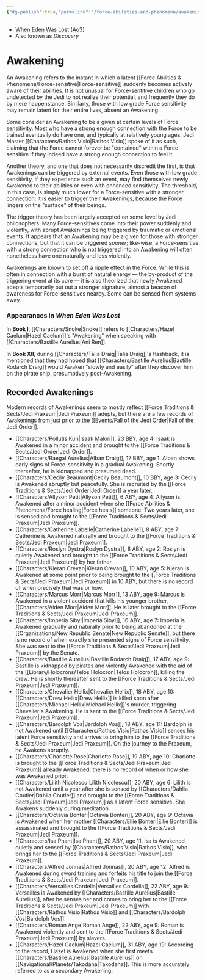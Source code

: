 ```yaml
---
{"dg-publish":true,"permalink":"/force-abilities-and-phenomena/awakening/","tags":["force"]}
---
```


- [When Eden Was Lost (Ao3)](https://archiveofourown.org/works/19334440/chapters/45992584)
- Also known as *Discovery*
# Awakening
An Awakening refers to the instant in which a latent [[Force Abilities & Phenomena/Force-sensitive\|Force-sensitive]] suddenly becomes actively aware of their abilities. It is not unusual for Force-sentitive children who go undetected by the Jedi to not realize their potential, and frequently they do by mere happenstance. Similarly, those with low grade Force sensitivity may remain latent for their entire lives, absent an Awakening. 

Some consider an Awakening to be a given at certain levels of Force sensitivity. Most who have a strong enough connection with the Force to be trained eventually do have one, and typically at relatively young ages. Jedi Master [[Characters/Rathos Visio\|Rathos Visio]] spoke of it as such, claiming that the Force cannot forever be "contained" within a Force-sensitive if they indeed have a strong enough connection to feel it. 

Another theory, and one that does not necessarily discredit the first, is that Awakenings can be triggered by external events. Even those with low grade sensitivity, if they experience such an event, may find themselves newly Awakened to their abilities or even with enhanced sensitivity. The threshold, in this case, is simply much lower for a Force-sensitive with a stronger connection; it is easier to trigger their Awakenings, because the Force lingers on the "surface" of their beings. 

The trigger theory has been largely accepted on some level by Jedi philosophers. Many Force-sensitives come into their power suddenly and violently, with abrupt Awakenings being triggered by traumatic or emotional events. It appears that an Awakening may be a given for those with stronger connections, but that it can be triggered *sooner*; like-wise, a Force-sensitive with a strong connection who is not triggered into an Awakening will often nonetheless have one naturally and less violently. 

Awakenings are known to set off a ripple effect in the Force. While this is often in connection with a burst of natural energy — the by-product of the triggering event at its core — it is also theorized that newly Awakened adepts temporarily put out a stronger signature, almost a beacon of awareness for Force-sensitives nearby. Some can be sensed from systems away. 
### Appearances in *When Eden Was Lost*

In **Book I**, [[Characters/Snoke\|Snoke]] refers to [[Characters/Hazel Caelum\|Hazel Caelum]]'s "Awakening" when speaking with [[Characters/Bastille Aurelius\|Ani Ren]].

In **Book XII**, during [[Characters/Talia Draig\|Talia Draig]]'s flashback, it is mentioned that they had hoped that [[Characters/Bastille Aurelius\|Bastille Rodarch Draig]] would Awaken "slowly and easily" after they discover him on the pirate ship, presumptively post-Awakening.
## Recorded Awakenings
Modern records of Awakenings seem to mostly reflect [[Force Traditions & Sects/Jedi Praxeum\|Jedi Praxeum]] adepts, but there are a few records of Awakenings from just prior to the [[Events/Fall of the Jedi Order\|Fall of the Jedi Order]].
* [[Characters/Pollutis Kun\|Isaak Malori]], 23 BBY, age 4: Isaak is Awakened in a minor accident and brought to the [[Force Traditions & Sects/Jedi Order\|Jedi Order]].
* [[Characters/Raegal Aurelius\|Alban Draig]], 17 BBY, age 1: Alban shows early signs of Force-sensitivity in a gradual Awakening. Shortly thereafter, he is kidnapped and presumed dead.
* [[Characters/Cecily Beaumont\|Cecily Beaumont]], 10 BBY, age 3: Cecily is Awakened abruptly but peacefully. She is recruited by the [[Force Traditions & Sects/Jedi Order\|Jedi Order]] a year later. 
* [[Characters/Allyson Petit\|Allyson Petit]], 6 ABY, age 4: Allyson is Awakened after a minor accident when she [[Force Abilities & Phenomena/Force healing\|Force heals]] someone. Two years later, she is sensed and brought to the [[Force Traditions & Sects/Jedi Praxeum\|Jedi Praxeum]].
* [[Characters/Catherine Labelle\|Catherine Labelle]], 8 ABY, age 7: Catherine is Awakened naturally and brought to the [[Force Traditions & Sects/Jedi Praxeum\|Jedi Praxeum]].
* [[Characters/Roslyn Dystra\|Roslyn Dystra]], 8 ABY, age 2: Roslyn is quietly Awakened and brought to the [[Force Traditions & Sects/Jedi Praxeum\|Jedi Praxeum]] by her father.
* [[Characters/Kieran Crevan\|Kieran Crevan]], 10 ABY, age 5: Kieran is Awakened at some point prior to being brought to the [[Force Traditions & Sects/Jedi Praxeum\|Jedi Praxeum]] in 10 ABY, but there is no record of when precisely that was or how. 
* [[Characters/Marcus Morr\|Marcus Morr]], 13 ABY, age 9: Marcus is Awakened in a violent accident that kills his younger brother, [[Characters/Aiden Morr\|Aiden Morr]]. He is later brought to the [[Force Traditions & Sects/Jedi Praxeum\|Jedi Praxeum]]. 
* [[Characters/Imperia Sibyl\|Imperia Sibyl]], 16 ABY, age 7: Imperia is Awakened gradually and naturally prior to being abandoned at the [[Organizations/New Republic Senate\|New Republic Senate]], but there is no record of when exactly she presented signs of Force sensitivity. She was sent to the [[Force Traditions & Sects/Jedi Praxeum\|Jedi Praxeum]] by the Senate. 
* [[Characters/Bastille Aurelius\|Bastille Rodarch Draig]], 17 ABY, age 9: Bastille is kidnapped by pirates and violently Awakened with the aid of the [[Library/Holocrons/Telos Holocron\|Telos Holocron]], killing the crew. He is shortly thereafter sent to the [[Force Traditions & Sects/Jedi Praxeum\|Jedi Praxeum]].
* [[Characters/Chevalier Hellix\|Chevalier Hellix]], 18 ABY, age 10: [[Characters/Drew Hellix\|Drew Hellix]] is killed soon after [[Characters/Michael Hellix\|Michael Hellix]]'s murder, triggering Chevalier's Awakening. He is sent to the [[Force Traditions & Sects/Jedi Praxeum\|Jedi Praxeum]].
* [[Characters/Bardolph Vos\|Bardolph Vos]], 18 ABY, age 11: Bardolph is not Awakened until [[Characters/Rathos Visio\|Rathos Visio]] senses his latent Force sensitivity and arrives to bring him to the [[Force Traditions & Sects/Jedi Praxeum\|Jedi Praxeum]]. On the journey to the Praxeum, he Awakens abruptly. 
* [[Characters/Charlotte Rose\|Charlotte Rose]], 19 ABY, age 10: Charlotte is brought to the [[Force Traditions & Sects/Jedi Praxeum\|Jedi Praxeum]] already Awakened; there is no record of when or how she was Awakened prior.
* [[Characters/Lilith Nicolescu\|Lilith Nicolescu]], 20 ABY, age 6: Lilith is not Awakened until a year after she is sensed by [[Characters/Dahlia Coutier\|Dahlia Coutier]] and brought to the [[Force Traditions & Sects/Jedi Praxeum\|Jedi Praxeum]] as a latent Force sensitive. She Awakens suddenly during meditation.
* [[Characters/Octavia Bonteri\|Octavia Bonteri]], 20 ABY, age 9: Octavia is Awakened when her mother [[Characters/Ellie Bonteri\|Ellie Bonteri]] is assassinated and brought to the [[Force Traditions & Sects/Jedi Praxeum\|Jedi Praxeum]].
* [[Characters/Isa Phant\|Isa Phant]], 20 ABY, age 11: Isa is Awakened quietly and sensed by [[Characters/Rathos Visio\|Rathos Visio]], who brings her to the [[Force Traditions & Sects/Jedi Praxeum\|Jedi Praxeum]].
* [[Characters/Alfred Jonnas\|Alfred Jonnas]], 20 ABY, age 12: Alfred is Awakened during sword training and forfeits his title to join the [[Force Traditions & Sects/Jedi Praxeum\|Jedi Praxeum]]. 
* [[Characters/Versailles Cordelia\|Versailles Cordelia]], 22 ABY, age 9: Versailles is Awakened by [[Characters/Bastille Aurelius\|Bastille Aurelius]], after he senses her and comes to bring her to the [[Force Traditions & Sects/Jedi Praxeum\|Jedi Praxeum]] with [[Characters/Rathos Visio\|Rathos Visio]] and [[Characters/Bardolph Vos\|Bardolph Vos]].
* [[Characters/Roman Ange\|Roman Ange]], 22 ABY, age 9: Roman is Awakened violently and sent to the [[Force Traditions & Sects/Jedi Praxeum\|Jedi Praxeum]] by slavers. 
* [[Characters/Hazel Caelum\|Hazel Caelum]], 31 ABY, age 19: According to the record, Hazel is Awakened when she first meets [[Characters/Bastille Aurelius\|Bastille Aurelius]] on [[Navigational/Planets/Takodana\|Takodana]]. This is more accurately referred to as a secondary Awakening. 
